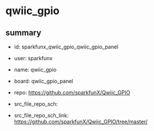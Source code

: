 # qwiic_gpio
 
## summary 
* id: sparkfunx_qwiic_gpio_qwiic_gpio_panel
* user: sparkfunx
* name: qwiic_gpio
* board: qwiic_gpio_panel
* repo: https://github.com/sparkfunX/Qwiic_GPIO



* src_file_repo_sch: 
* src_file_repo_sch_link: https://github.com/sparkfunX/Qwiic_GPIO/tree/master/




